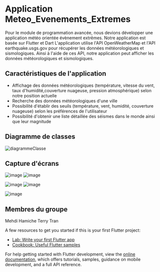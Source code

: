 # Application Meteo_Evenements_Extremes
Pour le module de programmation avancée, nous devions développer une application météo orientée évènement extrêmes. Notre application est basée sur Flutter et Dart
L'application utilise l'API OpenWeatherMap et l'API earthquake.usgs.gov pour récupérer les données météorologiques et sismologiques.
Ainsi à l'aide de ces API, notre application peut afficher les données météorologiques et sismologiques.

## Caractéristiques de l'application
- Affichage des données météorologiques (température, vitesse du vent, taux d'humidité,couverture nuageuse, pression atmosphérique) selon notre position actuelle
- Recherche des données météorologiques d'une ville
- Possibilité d'établir des seuils (température, vent, humidité, couverture nuageuse) selon les préférences de l'utilisateur
- Possibilité d'obtenir une liste détaillée des séismes dans le monde ainsi que leur magnitude

## Diagramme de classes
![diagrammeClasse](https://github.com/MehdiHamiche/Meteo_Evenements_Extremes/assets/117445844/4e327637-a48d-4117-94fe-89a66ac6172c)


## Capture d'écrans

![image](https://github.com/MehdiHamiche/Meteo_Evenements_Extremes/assets/117445844/79d8552b-36a6-4925-a350-3073cd7062b1)   ![image](https://github.com/MehdiHamiche/Meteo_Evenements_Extremes/assets/117445844/06039b4a-29ee-4bc5-a741-64552e5966de)

![image](https://github.com/MehdiHamiche/Meteo_Evenements_Extremes/assets/117445844/a334fa64-c972-4caa-82f5-20c87176aff6)   ![image](https://github.com/MehdiHamiche/Meteo_Evenements_Extremes/assets/117445844/f2c554b5-4d57-45ba-ae34-89f2e3759b4f)

![image](https://github.com/MehdiHamiche/Meteo_Evenements_Extremes/assets/117445844/8f3ffd31-7644-4056-8ab8-03aa54a11aa4)





## Membres du groupe
Mehdi Hamiche
Terry Tran




A few resources to get you started if this is your first Flutter project:

- [Lab: Write your first Flutter app](https://docs.flutter.dev/get-started/codelab)
- [Cookbook: Useful Flutter samples](https://docs.flutter.dev/cookbook)

For help getting started with Flutter development, view the
[online documentation](https://docs.flutter.dev/), which offers tutorials,
samples, guidance on mobile development, and a full API reference.
